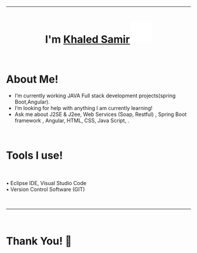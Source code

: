 
<hr>
<h1 align="center">I'm <a href="https://github.com/KhaledSamir9">Khaled Samir<a><img src="https://github.com/Kathryn-Jie/Kathryn-Jie/blob/main/wave.gif" width="60px"/></h1>
<Br>
<h1>About Me! </h1>

 

-  I’m currently working JAVA Full stack development projects(spring Boot,Angular). 
- I’m looking for help with anything I am currently learning! 
-  Ask me about	J2SE & J2ee,	Web Services (Soap, Restful) ,	Spring Boot framework , 	Angular, HTML, CSS, Java Script, . 


  



  

  
  

<Br>
<h1>Tools I use! </h1>
<Br>

   •	Eclipse IDE, Visual Studio Code
  <Br>
   •	Version Control Software (GIT)
 


<Br>
<hr>
<Br>
<h1>Thank You! 🤵 </h1>
<Br>

 
